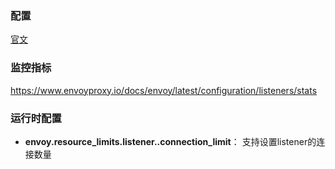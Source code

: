 ### 配置

[官文](https://www.envoyproxy.io/docs/envoy/latest/api-v3/config/listener/v3/listener.proto#envoy-v3-api-msg-config-listener-v3-listener)



### 监控指标

https://www.envoyproxy.io/docs/envoy/latest/configuration/listeners/stats



### 运行时配置

* **envoy.resource_limits.listener.<name of listener>.connection_limit**： 支持设置listener的连接数量